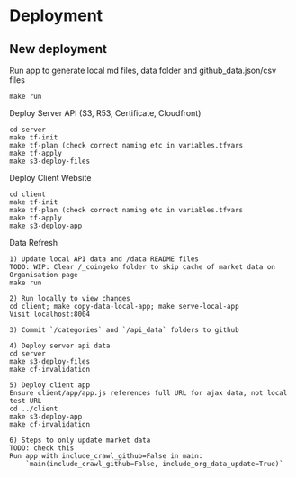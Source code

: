 # Deployment

## New deployment

Run app to generate local md files, data folder and github_data.json/csv files

```
make run
```


Deploy Server API (S3, R53, Certificate, Cloudfront)

```
cd server
make tf-init
make tf-plan (check correct naming etc in variables.tfvars
make tf-apply
make s3-deploy-files
```

Deploy Client Website

```
cd client
make tf-init
make tf-plan (check correct naming etc in variables.tfvars
make tf-apply
make s3-deploy-app
```


Data Refresh

```
1) Update local API data and /data README files
TODO: WIP: Clear /_coingeko folder to skip cache of market data on Organisation page
make run

2) Run locally to view changes
cd client; make copy-data-local-app; make serve-local-app
Visit localhost:8004

3) Commit `/categories` and `/api_data` folders to github

4) Deploy server api data
cd server
make s3-deploy-files
make cf-invalidation

5) Deploy client app
Ensure client/app/app.js references full URL for ajax data, not local test URL
cd ../client
make s3-deploy-app
make cf-invalidation

6) Steps to only update market data
TODO: check this
Run app with include_crawl_github=False in main:
    `main(include_crawl_github=False, include_org_data_update=True)`

```